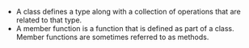 *  A class defines a type along with a collection of operations that are related to that type.
* A member function is a function that is defined as part of a class. Member functions are sometimes referred to as methods.

